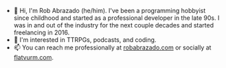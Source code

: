 - 👋 Hi, I'm Rob Abrazado (he/him). I've been a programming hobbyist since childhood and started as a professional developer in the late 90s. I was in and out of the industry for the next couple decades and started freelancing in 2016.
- 👀 I'm interested in TTRPGs, podcasts, and coding.
- 📫 You can reach me professionally at [robabrazado.com](https://robabrazado.com/) or socially at [flatvurm.com](https://flatvurm.com/).
